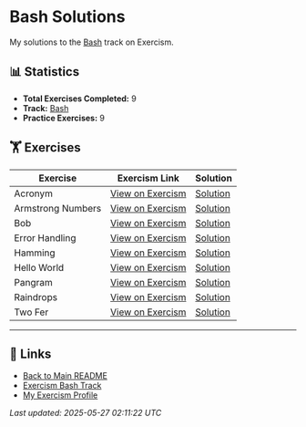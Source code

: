# Bash Solutions

My solutions to the [Bash](https://exercism.org/tracks/bash) track on Exercism.

## 📊 Statistics

- **Total Exercises Completed:** 9
- **Track:** [Bash](https://exercism.org/tracks/bash)
- **Practice Exercises:** 9

## 🏋️ Exercises

| Exercise | Exercism Link | Solution |
|----------|---------------|----------|
| Acronym | [View on Exercism](https://exercism.org/tracks/bash/exercises/acronym) | [Solution](acronym/README.md) |
| Armstrong Numbers | [View on Exercism](https://exercism.org/tracks/bash/exercises/armstrong-numbers) | [Solution](armstrong-numbers/README.md) |
| Bob | [View on Exercism](https://exercism.org/tracks/bash/exercises/bob) | [Solution](bob/README.md) |
| Error Handling | [View on Exercism](https://exercism.org/tracks/bash/exercises/error-handling) | [Solution](error-handling/README.md) |
| Hamming | [View on Exercism](https://exercism.org/tracks/bash/exercises/hamming) | [Solution](hamming/README.md) |
| Hello World | [View on Exercism](https://exercism.org/tracks/bash/exercises/hello-world) | [Solution](hello-world/README.md) |
| Pangram | [View on Exercism](https://exercism.org/tracks/bash/exercises/pangram) | [Solution](pangram/README.md) |
| Raindrops | [View on Exercism](https://exercism.org/tracks/bash/exercises/raindrops) | [Solution](raindrops/README.md) |
| Two Fer | [View on Exercism](https://exercism.org/tracks/bash/exercises/two-fer) | [Solution](two-fer/README.md) |

---

## 🔗 Links

- [Back to Main README](../README.md)
- [Exercism Bash Track](https://exercism.org/tracks/bash)
- [My Exercism Profile](https://exercism.org/profiles/princemuel)

*Last updated: 2025-05-27 02:11:22 UTC*
